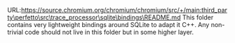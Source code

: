 URL:https://source.chromium.org/chromium/chromium/src/+/main:third_party\perfetto\src\trace_processor\sqlite\bindings\README.md
This folder contains very lightweight bindings around SQLite to adapt
it C++. Any non-trivial code should not live in this folder but in some
higher layer.